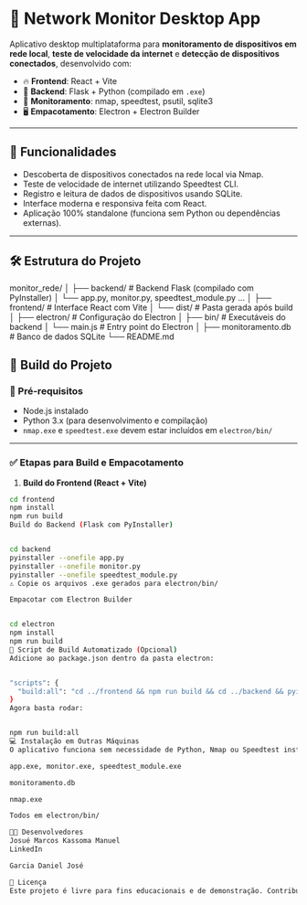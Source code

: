# 📡 Network Monitor Desktop App

Aplicativo desktop multiplataforma para **monitoramento de dispositivos em rede local**, **teste de velocidade da internet** e **detecção de dispositivos conectados**, desenvolvido com:

- 🔥 **Frontend**: React + Vite  
- 🐍 **Backend**: Flask + Python (compilado em `.exe`)  
- 🧠 **Monitoramento**: nmap, speedtest, psutil, sqlite3  
- 🖥️ **Empacotamento**: Electron + Electron Builder  

---

## 🚀 Funcionalidades

- Descoberta de dispositivos conectados na rede local via Nmap.
- Teste de velocidade de internet utilizando Speedtest CLI.
- Registro e leitura de dados de dispositivos usando SQLite.
- Interface moderna e responsiva feita com React.
- Aplicação 100% standalone (funciona sem Python ou dependências externas).

---

## 🛠 Estrutura do Projeto

monitor_rede/
│
├── backend/ # Backend Flask (compilado com PyInstaller)
│ └── app.py, monitor.py, speedtest_module.py ...
│
├── frontend/ # Interface React com Vite
│ └── dist/ # Pasta gerada após build
│
├── electron/ # Configuração do Electron
│ ├── bin/ # Executáveis do backend
│ └── main.js # Entry point do Electron
│
├── monitoramento.db # Banco de dados SQLite
└── README.md

## 🧱 Build do Projeto

### 🔧 Pré-requisitos

- Node.js instalado  
- Python 3.x (para desenvolvimento e compilação)  
- `nmap.exe` e `speedtest.exe` devem estar incluídos em `electron/bin/`  

---

### ✅ Etapas para Build e Empacotamento

1. **Build do Frontend (React + Vite)**  
```bash
cd frontend
npm install
npm run build
Build do Backend (Flask com PyInstaller)


cd backend
pyinstaller --onefile app.py
pyinstaller --onefile monitor.py
pyinstaller --onefile speedtest_module.py
⚠️ Copie os arquivos .exe gerados para electron/bin/

Empacotar com Electron Builder


cd electron
npm install
npm run build
🔁 Script de Build Automatizado (Opcional)
Adicione ao package.json dentro da pasta electron:


"scripts": {
  "build:all": "cd ../frontend && npm run build && cd ../backend && pyinstaller --onefile app.py && pyinstaller --onefile monitor.py && pyinstaller --onefile speedtest_module.py && cd ../electron && npm run build"
}
Agora basta rodar:


npm run build:all
💻 Instalação em Outras Máquinas
O aplicativo funciona sem necessidade de Python, Nmap ou Speedtest instalados. Apenas certifique-se de que o instalador final inclua:

app.exe, monitor.exe, speedtest_module.exe

monitoramento.db

nmap.exe

Todos em electron/bin/

🧑‍💻 Desenvolvedores
Josué Marcos Kassoma Manuel
LinkedIn

Garcia Daniel José

📄 Licença
Este projeto é livre para fins educacionais e de demonstração. Contribuições são bem-vindas!
